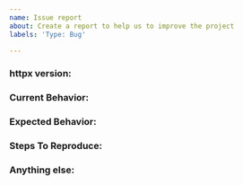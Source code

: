 ```yaml
---
name: Issue report
about: Create a report to help us to improve the project
labels: 'Type: Bug'

---
```


<!-- 
1. Please search to see if an issue already exists for the bug you encountered.
2. For support requests, FAQs or "How to" questions, please use the GitHub Discussions section instead - https://github.com/t101804/httpr/discussions or
3. Join our discord server at https://discord.gg/projectdiscovery and post the question on the #httpx channel.
-->

<!-- ISSUES MISSING IMPORTANT INFORMATION MAY BE CLOSED WITHOUT INVESTIGATION. -->

### httpx version:
<!-- You can find current version of httpx with "httpx -version" -->
<!-- We only accept issues that are reproducible on the latest version of httpx. -->
<!-- You can find the latest version of project at https://github.com/t101804/httpr/releases/ -->

### Current Behavior:
<!-- A concise description of what you're experiencing. -->

### Expected Behavior:
<!-- A concise description of what you expected to happen. -->

### Steps To Reproduce:
<!--
Example: steps to reproduce the behavior:
1. Run 'httpx ..'
2. See error...
-->


### Anything else:
<!-- Links? References? Screnshots? Anything that will give us more context about the issue that you are encountering! -->